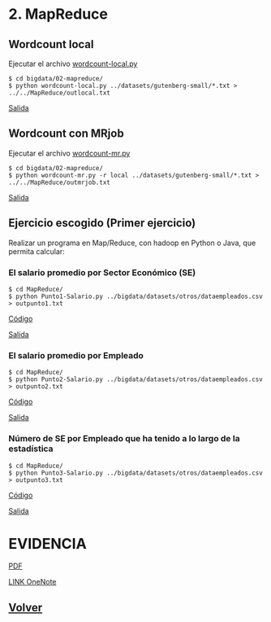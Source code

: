 # 2. MapReduce

## Wordcount local 
      
Ejecutar el archivo [wordcount-local.py](https://github.com/jscaicedom/BigDataLab/blob/master/bigdata/02-mapreduce/wordcount-local.py)

```
$ cd bigdata/02-mapreduce/
$ python wordcount-local.py ../datasets/gutenberg-small/*.txt > ../../MapReduce/outlocal.txt
```
 
[Salida](https://github.com/jscaicedom/BigDataLab/blob/master/MapReduce/outlocal.txt)

## Wordcount con MRjob

Ejecutar el archivo [wordcount-mr.py](https://github.com/jscaicedom/BigDataLab/blob/master/bigdata/02-mapreduce/wordcount-mr.py)

```
$ cd bigdata/02-mapreduce/
$ python wordcount-mr.py -r local ../datasets/gutenberg-small/*.txt > ../../MapReduce/outmrjob.txt
```

[Salida](https://github.com/jscaicedom/BigDataLab/blob/master/MapReduce/outmrjob.txt)

## Ejercicio escogido (Primer ejercicio)

Realizar un programa en Map/Reduce, con hadoop en Python o Java, que permita calcular:

### El salario promedio por Sector Económico (SE)
      
  ```
  $ cd MapReduce/
  $ python Punto1-Salario.py ../bigdata/datasets/otros/dataempleados.csv > outpunto1.txt 
  ```    
  
[Código](https://github.com/jscaicedom/BigDataLab/blob/master/MapReduce/Punto1-Salario.py)
    
[Salida](https://github.com/jscaicedom/BigDataLab/blob/master/MapReduce/outpunto1.txt)

### El salario promedio por Empleado
      
  ```
  $ cd MapReduce/
  $ python Punto2-Salario.py ../bigdata/datasets/otros/dataempleados.csv > outpunto2.txt 
  ```    
  
[Código](https://github.com/jscaicedom/BigDataLab/blob/master/MapReduce/Punto2-Salario.py)
    
[Salida](https://github.com/jscaicedom/BigDataLab/blob/master/MapReduce/outpunto2.txt)
     
### Número de SE por Empleado que ha tenido a lo largo de la estadística
      
  ```
  $ cd MapReduce/
  $ python Punto3-Salario.py ../bigdata/datasets/otros/dataempleados.csv > outpunto3.txt 
  ```    
  
[Código](https://github.com/jscaicedom/BigDataLab/blob/master/MapReduce/Punto3-Salario.py)
    
[Salida](https://github.com/jscaicedom/BigDataLab/blob/master/MapReduce/outpunto3.txt)
     
# EVIDENCIA

[PDF](https://github.com/jscaicedom/BigDataLab/blob/master/bitacoras/Lab2%20-%20MapReduce.pdf)

[LINK OneNote](https://eafit.sharepoint.com/sites/Section_ST0263-031/_layouts/15/Doc.aspx?sourcedoc={4fb201e7-5fdd-47d7-94b6-35d07c449fe7}&action=view&wd=target%28Johanna%20Sarai%20Caicedo%20Mejia%2FBig%20Bata.one%7C05843a6d-7fe5-4e7a-9600-9b969322777c%2FMapReduce%7C307fa2f4-c419-465a-88ec-8f275860919b%2F%29)

## [Volver](https://github.com/jscaicedom/BigDataLab)
